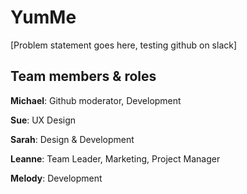 # YumMe

[Problem statement goes here, testing github on slack]

## Team members & roles

**Michael**:  Github moderator, Development

**Sue**:      UX Design

**Sarah**:    Design & Development

**Leanne**:   Team Leader, Marketing, Project Manager

**Melody**:   Development

